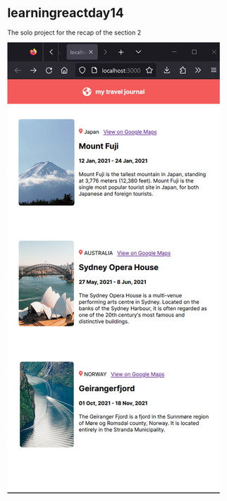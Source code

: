 # learningreactday14
The solo project for the recap of the section 2 


![alt text](https://github.com/nikolaospaterakis/learningreactday14/blob/main/theresult.png)

